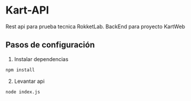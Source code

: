 # Kart-API
Rest api para prueba tecnica RokketLab.
BackEnd para proyecto KartWeb

## Pasos de configuración

1. Instalar dependencias

```bash
npm install
```

2. Levantar api

```bash
node index.js
```
